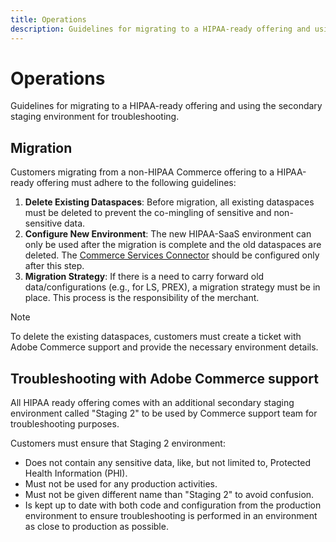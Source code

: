 ```yaml
---
title: Operations
description: Guidelines for migrating to a HIPAA-ready offering and using the secondary staging environment for troubleshooting.
---
```


# Operations

Guidelines for migrating to a HIPAA-ready offering and using the secondary staging environment for troubleshooting.

## Migration

Customers migrating from a non-HIPAA Commerce offering to a HIPAA-ready offering must adhere to the following guidelines:

1. **Delete Existing Dataspaces**: Before migration, all existing dataspaces must be deleted to prevent the co-mingling of sensitive and non-sensitive data.
2. **Configure New Environment**: The new HIPAA-SaaS environment can only be used after the migration is complete and the old dataspaces are deleted. The [Commerce Services Connector](https://experienceleague.adobe.com/en/docs/commerce-merchant-services/user-guides/integration-services/saas) should be configured only after this step.
3. **Migration Strategy**: If there is a need to carry forward old data/configurations (e.g., for LS, PREX), a migration strategy must be in place. This process is the responsibility of the merchant.

>[!NOTE]
>To delete the existing dataspaces, customers must create a ticket with Adobe Commerce support and provide the necessary environment details.

## Troubleshooting with Adobe Commerce support

All HIPAA ready offering comes with an additional secondary staging environment called "Staging 2" to be used by Commerce support team for troubleshooting purposes.  

Customers must ensure that Staging 2 environment:
- Does not contain any sensitive data, like, but not limited to, Protected Health Information (PHI).
- Must not be used for any production activities.
- Must not be given different name than "Staging 2" to avoid confusion.
- Is kept up to date with both code and configuration from the production environment to ensure troubleshooting is performed in an environment as close to production as possible.
